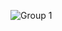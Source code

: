 ![Group 1](https://user-images.githubusercontent.com/58914195/180490595-bfb6a6dd-26af-45fb-aa20-59f4a68935f7.svg)
